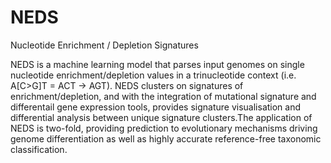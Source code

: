 # NEDS
Nucleotide Enrichment / Depletion Signatures

NEDS is a machine learning model that parses input genomes on single nucleotide enrichment/depletion values in a trinucleotide context (i.e. A[C>G]T = ACT -> AGT). NEDS clusters on signatures of enrichment/depletion, and with the integration of mutational signature and differentail gene expression tools, provides signature visualisation and differential analysis between unique signature clusters.The application of NEDS is two-fold, providing prediction to evolutionary mechanisms driving genome differentiation as well as highly accurate reference-free taxonomic classification.

